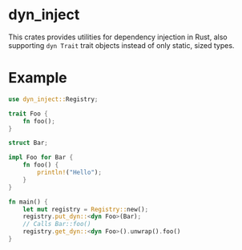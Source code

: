 # dyn_inject

This crates provides utilities for dependency injection in Rust, also supporting `dyn Trait` trait objects instead of only static, sized types.

# Example

```rs
use dyn_inject::Registry;

trait Foo {
    fn foo();
}

struct Bar;

impl Foo for Bar {
    fn foo() {
        println!("Hello");
    }
}

fn main() {
    let mut registry = Registry::new();
    registry.put_dyn::<dyn Foo>(Bar);
    // Calls Bar::foo()
    registry.get_dyn::<dyn Foo>().unwrap().foo()
}
```